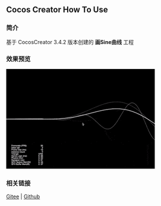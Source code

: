 ## Cocos Creator How To Use

### 简介

基于 CocosCreator 3.4.2 版本创建的 **画Sine曲线** 工程

### 效果预览
![image](../../gif/202203/2022030413.gif)

### 相关链接
[Gitee](https://gitee.com/mirrors_cocos-creator/example-cases/tree/master/assets/cases/graphics/demo) | [Github](https://github.com/cocos-creator/example-cases/tree/master/assets/cases/graphics/demo)